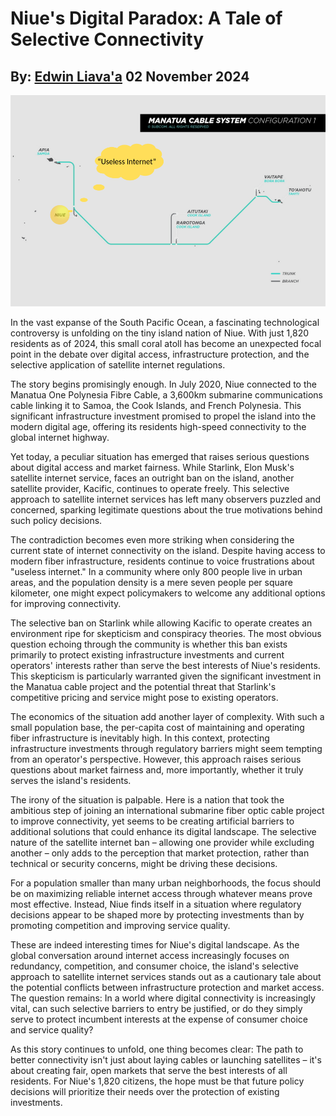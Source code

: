 # Niue's Digital Paradox: A Tale of Selective Connectivity
## By: [Edwin Liava'a](https://github.com/EdwinLiavaa) 02 November 2024

<p align="center">
 <img width="600" src="https://github.com/EdwinLiavaa/liavaa.space/blob/main/blog/20241102/pic.png">
</p>

In the vast expanse of the South Pacific Ocean, a fascinating technological controversy is unfolding on the tiny island nation of Niue. With just 1,820 residents as of 2024, this small coral atoll has become an unexpected focal point in the debate over digital access, infrastructure protection, and the selective application of satellite internet regulations.

The story begins promisingly enough. In July 2020, Niue connected to the Manatua One Polynesia Fibre Cable, a 3,600km submarine communications cable linking it to Samoa, the Cook Islands, and French Polynesia. This significant infrastructure investment promised to propel the island into the modern digital age, offering its residents high-speed connectivity to the global internet highway.

Yet today, a peculiar situation has emerged that raises serious questions about digital access and market fairness. While Starlink, Elon Musk's satellite internet service, faces an outright ban on the island, another satellite provider, Kacific, continues to operate freely. This selective approach to satellite internet services has left many observers puzzled and concerned, sparking legitimate questions about the true motivations behind such policy decisions.

The contradiction becomes even more striking when considering the current state of internet connectivity on the island. Despite having access to modern fiber infrastructure, residents continue to voice frustrations about "useless internet." In a community where only 800 people live in urban areas, and the population density is a mere seven people per square kilometer, one might expect policymakers to welcome any additional options for improving connectivity.

The selective ban on Starlink while allowing Kacific to operate creates an environment ripe for skepticism and conspiracy theories. The most obvious question echoing through the community is whether this ban exists primarily to protect existing infrastructure investments and current operators' interests rather than serve the best interests of Niue's residents. This skepticism is particularly warranted given the significant investment in the Manatua cable project and the potential threat that Starlink's competitive pricing and service might pose to existing operators.

The economics of the situation add another layer of complexity. With such a small population base, the per-capita cost of maintaining and operating fiber infrastructure is inevitably high. In this context, protecting infrastructure investments through regulatory barriers might seem tempting from an operator's perspective. However, this approach raises serious questions about market fairness and, more importantly, whether it truly serves the island's residents.

The irony of the situation is palpable. Here is a nation that took the ambitious step of joining an international submarine fiber optic cable project to improve connectivity, yet seems to be creating artificial barriers to additional solutions that could enhance its digital landscape. The selective nature of the satellite internet ban – allowing one provider while excluding another – only adds to the perception that market protection, rather than technical or security concerns, might be driving these decisions.

For a population smaller than many urban neighborhoods, the focus should be on maximizing reliable internet access through whatever means prove most effective. Instead, Niue finds itself in a situation where regulatory decisions appear to be shaped more by protecting investments than by promoting competition and improving service quality.

These are indeed interesting times for Niue's digital landscape. As the global conversation around internet access increasingly focuses on redundancy, competition, and consumer choice, the island's selective approach to satellite internet services stands out as a cautionary tale about the potential conflicts between infrastructure protection and market access. The question remains: In a world where digital connectivity is increasingly vital, can such selective barriers to entry be justified, or do they simply serve to protect incumbent interests at the expense of consumer choice and service quality?

As this story continues to unfold, one thing becomes clear: The path to better connectivity isn't just about laying cables or launching satellites – it's about creating fair, open markets that serve the best interests of all residents. For Niue's 1,820 citizens, the hope must be that future policy decisions will prioritize their needs over the protection of existing investments.


